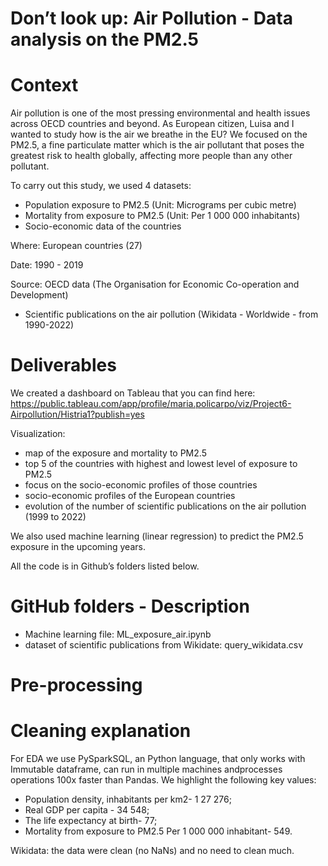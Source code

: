 
# Don’t look up: Air Pollution - Data analysis on the PM2.5 

# Context 

Air pollution is one of the most pressing environmental and health issues across OECD countries and beyond. As European citizen, Luisa and I wanted to study how is the air we breathe in the EU?
We focused on the PM2.5, a fine particulate matter which is the air pollutant that poses the greatest risk to health globally, affecting more people than any other pollutant. 

To carry out this study, we used 4 datasets:
 - Population exposure to PM2.5 (Unit: Micrograms per cubic metre)
 - Mortality from exposure to PM2.5 (Unit: Per 1 000 000 inhabitants)
 - Socio-economic data of the countries 
 
 Where: European countries (27)
 
 Date: 1990 - 2019
 
 Source: OECD data (The Organisation for Economic Co-operation and Development)
 
 - Scientific publications on the air pollution (Wikidata - Worldwide - from 1990-2022)



# Deliverables 
We created a dashboard on Tableau that you can find here: https://public.tableau.com/app/profile/maria.policarpo/viz/Project6-Airpollution/Histria1?publish=yes

Visualization:
- map of the exposure and mortality to PM2.5
- top 5 of the countries with highest and lowest level of exposure to PM2.5
- focus on the socio-economic profiles of those countries
- socio-economic profiles of the European countries 
- evolution of the number of scientific publications on the air pollution (1999 to 2022)

We also used machine learning (linear regression) to predict the PM2.5 exposure in the upcoming years. 

All the code is in Github’s folders listed below. 

# GitHub folders - Description 

- Machine learning file: ML_exposure_air.ipynb 
- dataset of scientific publications from Wikidate: query_wikidata.csv


# Pre-processing 

# Cleaning explanation
For EDA we use PySparkSQL, an Python language, that only works with Immutable dataframe, can run in multiple machines andprocesses operations 100x faster than Pandas.
We highlight the following key values:
- Population density, inhabitants per km2- 1 27 276;
- Real GDP per capita - 34 548;
- The life expectancy at birth- 77;
- Mortality from exposure to  PM2.5 Per 1 000 000 inhabitant- 549.

Wikidata: the data were clean (no NaNs) and no need to clean much. 

